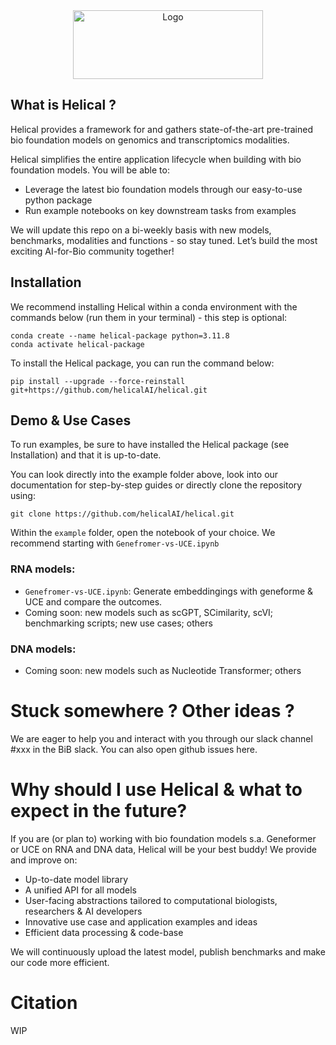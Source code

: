 <div align="center">
  <img src="https://github.com/helicalAI/helical-package/blob/main/assets/logo%2Bname.png" alt="Logo" width="304" height="110">
</div>

## What is Helical ?

Helical provides a framework for and gathers state-of-the-art pre-trained bio foundation models on genomics and transcriptomics modalities.

Helical simplifies the entire application lifecycle when building with bio foundation models. You will be able to:
- Leverage the latest bio foundation models through our easy-to-use python package
- Run example notebooks on key downstream tasks from examples

We will update this repo on a bi-weekly basis with new models, benchmarks, modalities and functions - so stay tuned.
Let’s build the most exciting AI-for-Bio community together!

## Installation

We recommend installing Helical within a conda environment with the commands below (run them in your terminal) - this step is optional:
```
conda create --name helical-package python=3.11.8
conda activate helical-package
```
To install the Helical package, you can run the command below:
```
pip install --upgrade --force-reinstall git+https://github.com/helicalAI/helical.git
```


## Demo & Use Cases

To run examples, be sure to have installed the Helical package (see Installation) and that it is up-to-date.

You can look directly into the example folder above, look into our documentation for step-by-step guides or directly clone the repository using:
```
git clone https://github.com/helicalAI/helical.git
```
Within the `example` folder, open the notebook of your choice. We recommend starting with `Genefromer-vs-UCE.ipynb`

### RNA models:
- `Genefromer-vs-UCE.ipynb`: Generate embeddingings with geneforme & UCE and compare the outcomes.
- Coming soon: new models such as scGPT, SCimilarity, scVI; benchmarking scripts; new use cases; others

### DNA models:
- Coming soon: new models such as Nucleotide Transformer; others

# Stuck somewhere ? Other ideas ?
We are eager to help you and interact with you through our slack channel #xxx in the BiB slack. 
You can also open github issues here.

# Why should I use Helical & what to expect in the future?
If you are (or plan to) working with bio foundation models s.a. Geneformer or UCE on RNA and DNA data, Helical will be your best buddy! We provide and improve on:
- Up-to-date model library
- A unified API for all models
- User-facing abstractions tailored to computational biologists, researchers & AI developers
- Innovative use case and application examples and ideas
- Efficient data processing & code-base

We will continuously upload the latest model, publish benchmarks and make our code more efficient.

# Citation
WIP

